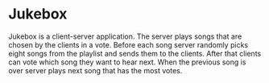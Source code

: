 # Jukebox

Jukebox is a client-server application. The server plays songs that are chosen by the clients in a vote. Before each song server randomly picks eight songs from the playlist and sends them to the clients. After that clients can vote which song they want to hear next. When the previous song is over server plays next song that has the most votes.